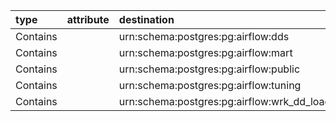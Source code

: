| type     | attribute   | destination                                       | source                 |
|:---------|:------------|:--------------------------------------------------|:-----------------------|
| Contains |             | urn:schema:postgres:pg:airflow:dds                | urn:tree_node:database |
| Contains |             | urn:schema:postgres:pg:airflow:mart               | urn:tree_node:database |
| Contains |             | urn:schema:postgres:pg:airflow:public             | urn:tree_node:database |
| Contains |             | urn:schema:postgres:pg:airflow:tuning             | urn:tree_node:database |
| Contains |             | urn:schema:postgres:pg:airflow:wrk_dd_load_dds_pg | urn:tree_node:database |